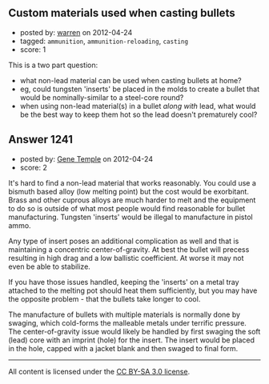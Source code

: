 ## Custom materials used when casting bullets

- posted by: [warren](https://stackexchange.com/users/-1/143-warren) on 2012-04-24
- tagged: `ammunition`, `ammunition-reloading`, `casting`
- score: 1

This is a two part question:

- what non-lead material can be used when casting bullets at home? 
 - eg, could tungsten 'inserts' be placed in the molds to create a bullet that would be nominally-similar to a steel-core round?
- when using non-lead material(s) in a bullet *along with* lead, what would be the best way to keep them hot so the lead doesn't prematurely cool?



## Answer 1241

- posted by: [Gene Temple](https://stackexchange.com/users/-1/254-gene-temple) on 2012-04-24
- score: 2

It's hard to find a non-lead material that works reasonably.  You could use a bismuth based alloy (low melting point) but the cost would be exorbitant.  Brass and other cuprous alloys are much harder to melt and the equipment to do so is outside of what most people would find reasonable for bullet manufacturing.  Tungsten 'inserts' would be illegal to manufacture in pistol ammo.

Any type of insert poses an additional complication as well and that is maintaining a concentric center-of-gravity.  At best the bullet will precess resulting in high drag and a low ballistic coefficient.  At worse it may not even be able to stabilize.

If you have those issues handled, keeping the 'inserts' on a metal tray attached to the melting pot should heat them sufficiently, but you may have the opposite problem - that the bullets take longer to cool.

The manufacture of bullets with multiple materials is normally done by swaging, which cold-forms the malleable metals under terrific pressure.  The center-of-gravity issue would likely be handled by first swaging the soft (lead) core with an imprint (hole) for the insert.  The insert would be placed in the hole, capped with a jacket blank and then swaged to final form.  



---

All content is licensed under the [CC BY-SA 3.0 license](https://creativecommons.org/licenses/by-sa/3.0/).
